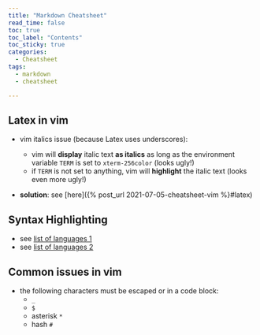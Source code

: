 ```yaml
---
title: "Markdown Cheatsheet"
read_time: false
toc: true
toc_label: "Contents"
toc_sticky: true
categories:
  - Cheatsheet
tags:
  - markdown
  - cheatsheet

---
```


## Latex in vim

- vim italics issue (because Latex uses underscores):
    - vim will **display** italic text **as italics** as long as the environment variable `TERM` is set to `xterm-256color` (looks ugly!)
    - if `TERM` is not set to anything, vim will **highlight** the italic text (looks even more ugly!)

- **solution**: see [here]({% post_url 2021-07-05-cheatsheet-vim %}#latex)

## Syntax Highlighting

- see [list of languages 1](https://support.codebasehq.com/articles/tips-tricks/syntax-highlighting-in-markdown)
- see [list of languages 2](https://docs.readme.com/rdmd/docs/code-blocks#language-support)

## Common issues in vim

- the following characters must be escaped or in a code block:
  - `_` 
  - `$`
  - asterisk `*`
  - hash `#`
